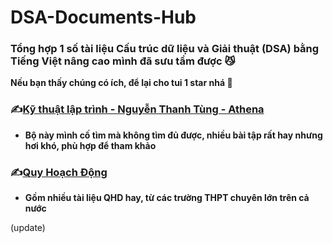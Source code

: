 # DSA-Documents-Hub
### Tổng hợp 1 số tài liệu Cấu trúc dữ liệu và Giải thuật (DSA) bằng Tiếng Việt nâng cao mình đã sưu tầm được 😼
****Nếu bạn thấy chúng có ích, để lại cho tui 1 star nhá 🤩****

### ✍️[Kỹ thuật lập trình - Nguyễn Thanh Tùng - Athena](https://github.com/trandinhhao/DSA-Documents-Hub/tree/main/K%E1%BB%B9%20thu%E1%BA%ADt%20l%E1%BA%ADp%20tr%C3%ACnh%20-%20Nguy%E1%BB%85n%20Thanh%20T%C3%B9ng%20-%20Athena)
- **Bộ này mình cố tìm mà không tìm đủ được, nhiều bài tập rất hay nhưng hơi khó, phù hợp để tham khảo**

### ✍️[Quy Hoạch Động](https://github.com/trandinhhao/DSA-Documents-Hub/tree/main/Dynamic_Programming)
- **Gồm nhiều tài liệu QHD hay, từ các trường THPT chuyên lớn trên cả nước**

(update)
